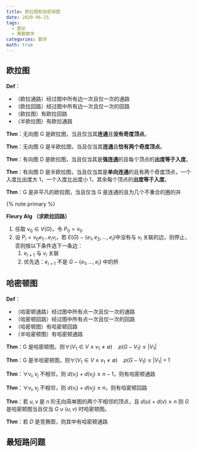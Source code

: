 ```yaml
---
title: 欧拉图和哈密顿图
date: 2020-06-25
tags:
  - 图论
  - 离散数学
categories: 数学
math: true
---
```


<!-- TODO: -->

<!-- more -->

## 欧拉图

**Def**：

- （欧拉通路）经过图中所有边一次且仅一次的通路
- （欧拉回路）经过图中所有边一次且仅一次的回路
- （欧拉图）有欧拉回路
- （半欧拉图）有欧拉通路

**Thm**：无向图 G 是欧拉图，当且仅当其**连通**且**没有奇度顶点**。

**Thm**：无向图 G 是半欧拉图，当且仅当其**连通**且**恰有两个奇度顶点**。

**Thm**：有向图 D 是欧拉图，当且仅当其是**强连通**的且每个顶点的**出度等于入度**。

**Thm**：有向图 D 是半欧拉图，当且仅当其是**单向连通**的且有两个奇度顶点，一个入度比出度大 1，一个入度比出度小 1，其余每个顶点的**出度等于入度**。

**Thm**：G 是非平凡的欧拉图，当且仅当 G 是连通的且为几个不重合的圈的并

{% note primary %}

**Fleury Alg （求欧拉回路）**

1. 任取 $v_0\in V(G)$，令 $P_0=v_0$
2. 设 $P_i = v_0e_1\dots e_i v_i$，若 $E(G) - \{e_1,e_2,\dots,e_i\}$中没有与 $v_i$ 关联的边，则停止，否则按以下条件选下一条边：
   1. $e_{i+1}$ 与 $v_i$ 关联
   2. 优先选：$e_{i+1}$ 不是 $G-\{e_1,\dots,e_i\}$ 中的桥

<!-- TODO: endnote-->

## 哈密顿图

**Def**：

- （哈密顿通路）经过图中所有点一次且仅一次的通路
- （哈密顿回路）经过图中所有点一次且仅一次的回路
- （哈密顿图）有哈密顿回路
- （半哈密顿图）有哈密顿通路

**Thm**：G 是哈密顿图，则$\forall (V_1 \in V\wedge v_1\neq\emptyset)\quad p(G-V_1) \le |V_1|$

**Thm**：G 是半哈密顿图，则$\forall (V_1 \in V\wedge v_1\neq\emptyset)\quad p(G-V_1) \le |V_1|+1$

**Thm**：$\forall v_i,v_j$ 不相邻，则 $d(v_i)+d(v_j)\ge n-1$，则有哈密顿通路

**Thm**：$\forall v_i,v_j$ 不相邻，则 $d(v_i)+d(v_j)\ge n$，则有哈密顿回路

**Thm**：若 $u,v$ 是 n 阶无向简单图的两个不相邻的顶点，且 $d(u)+d(v)\ge n$ 则 $G$ 是哈密顿图当且仅当 $G\cup (u,v)$ 时哈密顿图。

**Thm**：若 $D$ 是竞赛图，则其中有哈密顿通路

## 最短路问题
